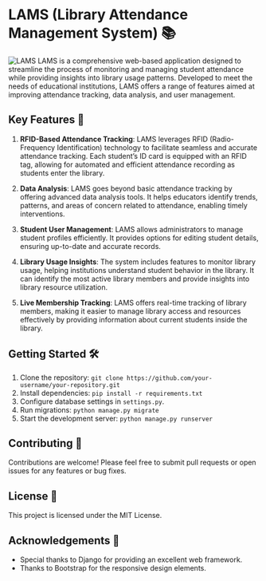 # LAMS (Library Attendance Management System) 📚
![LAMS](photo_2024-03-01_22-05-27.jpg)
LAMS is a comprehensive web-based application designed to streamline the process of monitoring and managing student attendance while providing insights into library usage patterns. Developed to meet the needs of educational institutions, LAMS offers a range of features aimed at improving attendance tracking, data analysis, and user management.

## Key Features 🚀

1. **RFID-Based Attendance Tracking**: LAMS leverages RFID (Radio-Frequency Identification) technology to facilitate seamless and accurate attendance tracking. Each student’s ID card is equipped with an RFID tag, allowing for automated and efficient attendance recording as students enter the library.

2. **Data Analysis**: LAMS goes beyond basic attendance tracking by offering advanced data analysis tools. It helps educators identify trends, patterns, and areas of concern related to attendance, enabling timely interventions.

3. **Student User Management**: LAMS allows administrators to manage student profiles efficiently. It provides options for editing student details, ensuring up-to-date and accurate records.

4. **Library Usage Insights**: The system includes features to monitor library usage, helping institutions understand student behavior in the library. It can identify the most active library members and provide insights into library resource utilization.

5. **Live Membership Tracking**: LAMS offers real-time tracking of library members, making it easier to manage library access and resources effectively by providing information about current students inside the library.

## Getting Started 🛠️

1. Clone the repository: `git clone https://github.com/your-username/your-repository.git`
2. Install dependencies: `pip install -r requirements.txt`
3. Configure database settings in `settings.py`.
4. Run migrations: `python manage.py migrate`
5. Start the development server: `python manage.py runserver`

## Contributing 🤝

Contributions are welcome! Please feel free to submit pull requests or open issues for any features or bug fixes.

## License 📝

This project is licensed under the MIT License.

## Acknowledgements 🙏

- Special thanks to Django for providing an excellent web framework.
- Thanks to Bootstrap for the responsive design elements.
